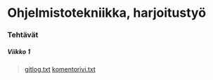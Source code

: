 # Ohjelmistotekniikka, harjoitustyö
### Tehtävät
##### Viikko 1
>[gitlog.txt](https://github.com/brontto/ot-harjoitustyo/blob/master/laskarit/Viikko1/gitlog.txt)
>[komentorivi.txt](https://github.com/brontto/ot-harjoitustyo/blob/master/laskarit/Viikko1/komentorivi.txt)
